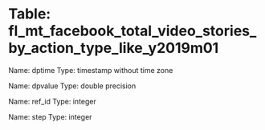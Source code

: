 Table: fl_mt_facebook_total_video_stories_by_action_type_like_y2019m01
======================================================================

Name: dptime
Type: timestamp without time zone

Name: dpvalue
Type: double precision

Name: ref_id
Type: integer

Name: step
Type: integer

